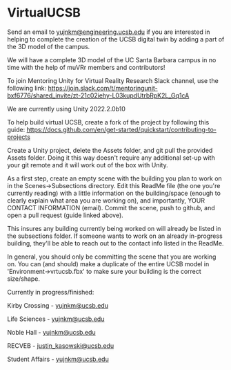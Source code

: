 # VirtualUCSB

Send an email to yujnkm@engineering.ucsb.edu if you are interested in helping to complete the creation of the UCSB digital twin by adding a part of the 3D model of the campus.

We will have a complete 3D model of the UC Santa Barbara campus in no time with the help of muVRr members and contributors!

To join Mentoring Unity for Virtual Reality Research Slack channel, use the following link: https://join.slack.com/t/mentoringunit-bxf6776/shared_invite/zt-21c02iehy-L03kupdUtrbRpK2L_Gq1cA

We are currently using Unity 2022.2.0b10

To help build virtual UCSB, create a fork of the project by following this guide: 
https://docs.github.com/en/get-started/quickstart/contributing-to-projects

Create a Unity project, delete the Assets folder, and git pull the provided Assets folder. Doing it this way doesn't require
any additional set-up with your git remote and it will work out of the box with Unity.

As a first step, create an empty scene with the building you plan to work on in the Scenes->Subsections directory. 
Edit this ReadMe file (the one you're currently reading) with a little information on the building/space (enough 
to clearly explain what area you are working on), and importantly, YOUR CONTACT INFORMATION (email).
Commit the scene, push to github, and open a pull request (guide linked above).

This insures any building currently being worked on will already be listed in the subsections folder. If someone wants
to work on an already in-progress building, they'll be able to reach out to the contact info listed in the ReadMe. 

In general, you should only be committing the scene that you are working on. You can (and should) make a
duplicate of the entire UCSB model in 'Environment->vrtucsb.fbx' to make sure your building is the correct size/shape. 

Currently in progress/finished:

Kirby Crossing - yujnkm@ucsb.edu

Life Sciences - yujnkm@ucsb.edu

Noble Hall - yujnkm@ucsb.edu

RECVEB - justin_kasowski@ucsb.edu

Student Affairs - yujnkm@ucsb.edu
